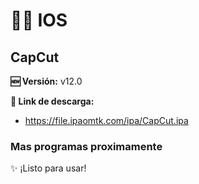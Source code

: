 # 📱🍎 IOS
## CapCut
**🆕 Versión:** v12.0

**🔗 Link de descarga:** 
- https://file.ipaomtk.com/ipa/CapCut.ipa 


### Mas programas proximamente
✨ ¡Listo para usar!  
